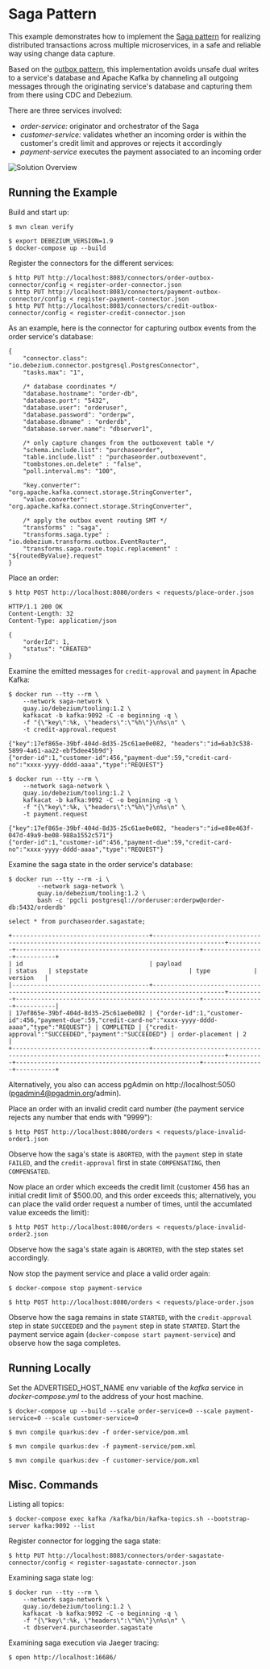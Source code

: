# Saga Pattern

This example demonstrates how to implement the [Saga pattern](https://microservices.io/patterns/data/saga.html) for realizing distributed transactions across multiple microservices, in a safe and reliable way using change data capture.

Based on the [outbox pattern](https://debezium.io/blog/2019/02/19/reliable-microservices-data-exchange-with-the-outbox-pattern/),
this implementation avoids unsafe dual writes to a service's database and Apache Kafka by channeling all outgoing messages through the originating service's database and capturing them from there using CDC and Debezium.

There are three services involved:

* _order-service:_ originator and orchestrator of the Saga
* _customer-service:_ validates whether an incoming order is within the customer's credit limit and approves or rejects it accordingly
* _payment-service_ executes the payment associated to an incoming order

![Solution Overview](solution-overview.png)

## Running the Example

Build and start up:

```console
$ mvn clean verify
```

```console
$ export DEBEZIUM_VERSION=1.9
$ docker-compose up --build
```

Register the connectors for the different services:

```console
$ http PUT http://localhost:8083/connectors/order-outbox-connector/config < register-order-connector.json
$ http PUT http://localhost:8083/connectors/payment-outbox-connector/config < register-payment-connector.json
$ http PUT http://localhost:8083/connectors/credit-outbox-connector/config < register-credit-connector.json
```

As an example, here is the connector for capturing outbox events from the order service's database:

```json5
{
    "connector.class": "io.debezium.connector.postgresql.PostgresConnector",
    "tasks.max": "1",
    
    /* database coordinates */
    "database.hostname": "order-db",
    "database.port": "5432",
    "database.user": "orderuser",
    "database.password": "orderpw",
    "database.dbname" : "orderdb",
    "database.server.name": "dbserver1",
    
    /* only capture changes from the outboxevent table */
    "schema.include.list": "purchaseorder",
    "table.include.list" : "purchaseorder.outboxevent",
    "tombstones.on.delete" : "false",
    "poll.interval.ms": "100",

    "key.converter": "org.apache.kafka.connect.storage.StringConverter",
    "value.converter": "org.apache.kafka.connect.storage.StringConverter",
    
    /* apply the outbox event routing SMT */
    "transforms" : "saga",
    "transforms.saga.type" : "io.debezium.transforms.outbox.EventRouter",
    "transforms.saga.route.topic.replacement" : "${routedByValue}.request"
}
```

Place an order:

```console
$ http POST http://localhost:8080/orders < requests/place-order.json

HTTP/1.1 200 OK
Content-Length: 32
Content-Type: application/json

{
    "orderId": 1,
    "status": "CREATED"
}
```

Examine the emitted messages for `credit-approval` and `payment` in Apache Kafka:

```console
$ docker run --tty --rm \
    --network saga-network \
    quay.io/debezium/tooling:1.2 \
    kafkacat -b kafka:9092 -C -o beginning -q \
    -f "{\"key\":%k, \"headers\":\"%h\"}\n%s\n" \
    -t credit-approval.request

{"key":17ef865e-39bf-404d-8d35-25c61ae0e082, "headers":"id=6ab3c538-5899-4a61-aa22-ebf5dee45b9d"}
{"order-id":1,"customer-id":456,"payment-due":59,"credit-card-no":"xxxx-yyyy-dddd-aaaa","type":"REQUEST"}
```

```console
$ docker run --tty --rm \
    --network saga-network \
    quay.io/debezium/tooling:1.2 \
    kafkacat -b kafka:9092 -C -o beginning -q \
    -f "{\"key\":%k, \"headers\":\"%h\"}\n%s\n" \
    -t payment.request

{"key":17ef865e-39bf-404d-8d35-25c61ae0e082, "headers":"id=e88e463f-047d-49a9-be08-988a1552c571"}
{"order-id":1,"customer-id":456,"payment-due":59,"credit-card-no":"xxxx-yyyy-dddd-aaaa","type":"REQUEST"}
```

Examine the saga state in the order service's database:

```console
$ docker run --tty --rm -i \
        --network saga-network \
        quay.io/debezium/tooling:1.2 \
        bash -c 'pgcli postgresql://orderuser:orderpw@order-db:5432/orderdb'

select * from purchaseorder.sagastate;

+--------------------------------------+------------------------------------------------------------------------------------------+----------+---------------------------------------------------+-----------------+-----------+
| id                                   | payload                                                                                  | status   | stepstate                            | type            | version   |
|--------------------------------------+------------------------------------------------------------------------------------------+----------+---------------------------------------------------+-----------------+-----------|
| 17ef865e-39bf-404d-8d35-25c61ae0e082 | {"order-id":1,"customer-id":456,"payment-due":59,"credit-card-no":"xxxx-yyyy-dddd-aaaa","type":"REQUEST"} | COMPLETED | {"credit-approval":"SUCCEEDED","payment":"SUCCEEDED"} | order-placement | 2         |
+--------------------------------------+------------------------------------------------------------------------------------------+----------+---------------------------------------------------+-----------------+-----------+
```

Alternatively, you also can access pgAdmin on http://localhost:5050 (pgadmin4@pgadmin.org/admin).

Place an order with an invalid credit card number (the payment service rejects any number that ends with "9999"):

```console
$ http POST http://localhost:8080/orders < requests/place-invalid-order1.json
```

Observe how the saga's state is `ABORTED`, with the `payment` step in state `FAILED`, and the `credit-approval` first in state `COMPENSATING`, then `COMPENSATED`.

Now place an order which exceeds the credit limit (customer 456 has an initial credit limit of $500.00, and this order exceeds this; alternatively, you can place the valid order request a number of times, until the accumlated value exceeds the limit):

```console
$ http POST http://localhost:8080/orders < requests/place-invalid-order2.json
```

Observe how the saga's state again is `ABORTED`, with the step states set accordingly.

Now stop the payment service and place a valid order again:

```console
$ docker-compose stop payment-service

$ http POST http://localhost:8080/orders < requests/place-order.json
```

Observe how the saga remains in state `STARTED`, with the `credit-approval` step in state `SUCCEEDED` and the `payment` step in state `STARTED`.
Start the payment service again (`docker-compose start payment-service`) and observe how the saga completes.

## Running Locally

Set the ADVERTISED_HOST_NAME env variable of the _kafka_ service in _docker-compose.yml_ to the address of your host machine.

```console
$ docker-compose up --build --scale order-service=0 --scale payment-service=0 --scale customer-service=0
```

```console
$ mvn compile quarkus:dev -f order-service/pom.xml
```

```console
$ mvn compile quarkus:dev -f payment-service/pom.xml
```

```console
$ mvn compile quarkus:dev -f customer-service/pom.xml
```

## Misc. Commands

Listing all topics:

```console
$ docker-compose exec kafka /kafka/bin/kafka-topics.sh --bootstrap-server kafka:9092 --list
```

Register connector for logging the saga state:

```console
$ http PUT http://localhost:8083/connectors/order-sagastate-connector/config < register-sagastate-connector.json
```

Examining saga state log:

```console
$ docker run --tty --rm \
    --network saga-network \
    quay.io/debezium/tooling:1.2 \
    kafkacat -b kafka:9092 -C -o beginning -q \
    -f "{\"key\":%k, \"headers\":\"%h\"}\n%s\n" \
    -t dbserver4.purchaseorder.sagastate
```

Examining saga execution via Jaeger tracing:

```console
$ open http://localhost:16686/
```
